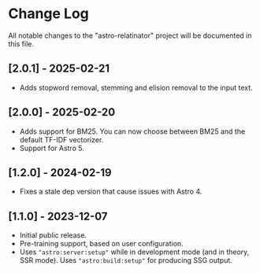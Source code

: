 # Change Log

All notable changes to the "astro-relatinator" project will be documented in this file.

## [2.0.1] - 2025-02-21

- Adds stopword removal, stemming and elision removal to the input text.

## [2.0.0] - 2025-02-20

- Adds support for BM25. You can now choose between BM25 and the default TF-IDF vectorizer.
- Support for Astro 5.

## [1.2.0] - 2024-02-19

- Fixes a stale dep version that cause issues with Astro 4.

## [1.1.0] - 2023-12-07

- Initial public release.
- Pre-training support, based on user configuration.
- Uses `"astro:server:setup"` while in development mode (and in theory, SSR mode). Uses `"astro:build:setup"` for producing SSG output.
